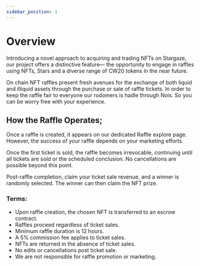 ```yaml
---
sidebar_position: 1
---
```


# Overview

Introducing a novel approach to acquiring and trading NFTs on Stargaze, our project offers a distinctive feature— the opportunity to engage in raffles using NFTs, Stars and a diverse range of CW20 tokens in the near future.

On chain NFT raffles present fresh avenues for the exchange of both liquid and illiquid assets through the purchase or sale of raffle tickets. In order to keep the raffle fair to everyone our rodomers is hadle through Nois. So you can be worry free with your experience.&#x20;



## How the Raffle Operates;
Once a raffle is created, it appears on our dedicated Raffle explore page. However, the success of your raffle depends on your marketing efforts.

Once the first ticket is sold, the raffle becomes irrevocable, continuing until all tickets are sold or the scheduled conclusion. No cancellations are possible beyond this point.

Post-raffle completion, claim your ticket sale revenue, and a winner is randomly selected. The winner can then claim the NFT prize.

### Terms:

* Upon raffle creation, the chosen NFT is transferred to an escrow contract.
* Raffles proceed regardless of ticket sales.
* Minimum raffle duration is 12 hours.
* A 5% commission fee applies to ticket sales.
* NFTs are returned in the absence of ticket sales.
* No edits or cancellations post ticket sale.
* We are not responsible for raffle promotion or marketing.